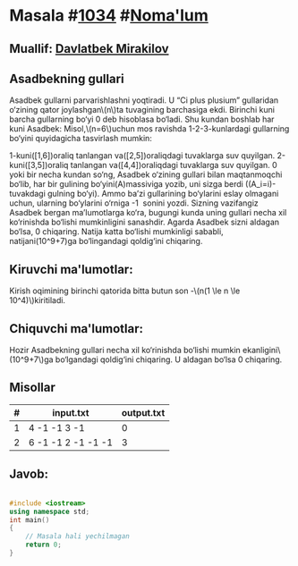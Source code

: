 
<h1>Masala #<a href="https://robocontest.uz/tasks/1034">1034</a> #<a href="https://robocontest.uz/tasks?category=1">Noma'lum</a></h1>
<h2> Muallif: <a href="https://robocontest.uz/profile/mdspro">Davlatbek Mirakilov</a></h2>
<h2>Asadbekning gullari</h2>
<p>Asadbek gullarni parvarishlashni yoqtiradi. U “Ci plus plusium” gullaridan o‘zining qator joylashgan\(n\)ta tuvagining barchasiga ekdi. Birinchi kuni barcha gullarning bo‘yi 0 deb hisoblasa bo‘ladi. Shu kundan boshlab har kuni Asadbek:
Misol,\(n=6\)uchun mos ravishda 1-2-3-kunlardagi gullarning bo‘yini quyidagicha tasvirlash mumkin:


1-kuni\([1,6]\)oraliq tanlangan va\([2,5]\)oraliqdagi tuvaklarga suv quyilgan.
2-kuni\([3,5]\)oraliq tanlangan va\([4,4]\)oraliqdagi tuvaklarga suv quyilgan.
0 yoki bir necha kundan so‘ng, Asadbek o‘zining gullari bilan maqtanmoqchi bo‘lib, har bir gulining bo‘yini\(A\)massiviga yozib, uni sizga berdi (\(A_i=i\)-tuvakdagi gulning bo‘yi). Ammo ba’zi gullarining bo‘ylarini eslay olmagani uchun, ularning bo‘ylarini o‘rniga -1  sonini yozdi.
Sizning vazifangiz Asadbek bergan ma’lumotlarga ko‘ra, bugungi kunda uning gullari necha xil ko‘rinishda bo‘lishi mumkinligini sanashdir. Agarda Asadbek sizni aldagan bo‘lsa, 0 chiqaring.
Natija katta bo‘lishi mumkinligi sababli, natijani\(10^9+7\)ga bo‘lingandagi qoldig‘ini chiqaring.</p>
<h2>Kiruvchi ma'lumotlar:</h2>
<p>Kirish oqimining birinchi qatorida bitta butun son -\(n(1 \le n \le 10^4)\)kiritiladi.</p>
<h2>Chiquvchi ma'lumotlar:</h2>
<p>Hozir Asadbekning gullari necha xil ko‘rinishda bo‘lishi mumkin ekanligini\(10^9+7\)ga bo‘lgandagi qoldig‘ini chiqaring. U aldagan bo‘lsa 0 chiqaring.</p>
<h2>Misollar</h2>
<table>
    <thead>
        <tr>
            <th>#</th>
            <th>input.txt</th>
            <th>output.txt</th>
        </tr>
    </thead>
    <tbody>
            <tr>
                <td>1</td>
                <td>4
-1 -1 3 -1</td>
                <td>0</td>
            </tr>
            <tr>
                <td>2</td>
                <td>6
-1 -1 2 -1 -1 -1</td>
                <td>3</td>
            </tr>
    </tbody>
    </table>
    
<h2>Javob:</h2>

######
```cpp
#include <iostream>
using namespace std;
int main()
{
    // Masala hali yechilmagan
    return 0;
}
```
